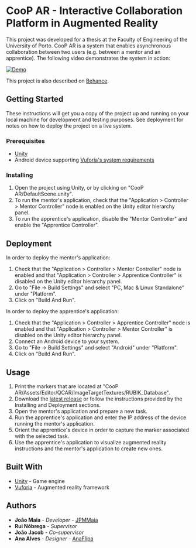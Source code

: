# CooP AR - Interactive Collaboration Platform in Augmented Reality

This project was developed for a thesis at the Faculty of Engineering of the University of Porto. CooP AR is a system that enables asynchronous collaboration between two users (e.g. between a mentor and an apprentice). The following video demonstrates the system in action:

[![Demo](https://img.youtube.com/vi/xh1jzFGrfvU/0.jpg)](https://youtu.be/xh1jzFGrfvU "Interactive Collaboration Plaftorm in Augmented Reality demo")

This project is also described on [Behance](https://www.behance.net/gallery/53293979/Coop-AR-2017).

## Getting Started

These instructions will get you a copy of the project up and running on your local machine for development and testing purposes. See deployment for notes on how to deploy the project on a live system.

### Prerequisites

* [Unity](https://unity3d.com/)
* Android device supporting [Vuforia's system requirements](https://library.vuforia.com/articles/Solution/Vuforia-Supported-Versions)

### Installing

1. Open the project using Unity, or by clicking on "CooP AR/DefaultScene.unity".
2. To run the mentor's application, check that the "Application > Controller > Mentor Controller" node is enabled on the Unity editor hierarchy panel.
3. To run the apprentice's application, disable the "Mentor Controller" and enable the "Apprentice Controller".

## Deployment

In order to deploy the mentor's application:

1. Check that the "Application > Controller > Mentor Controller" node is enabled and that "Application > Controller > Apprentice Controller" is disabled on the Unity editor hierarchy panel.
2. Go to "File -> Build Settings" and select "PC, Mac & Linux Standalone" under "Platform".
3. Click on "Build And Run".

In order to deploy the apprentice's application:

1. Check that the "Application > Controller > Apprentice Controller" node is enabled and that "Application > Controller > Mentor Controller" is disabled on the Unity editor hierarchy panel.
2. Connect an Android device to your system.
2. Go to "File -> Build Settings" and select "Android" under "Platform".
3. Click on "Build And Run".

## Usage

1. Print the markers that are located at "CooP AR/Assets/Editor/QCAR/ImageTargetTextures/RUBIK_Database".
2. Download the [latest release](https://github.com/JPMMaia/interactive-collaboration-platform-in-AR/releases/latest) or follow the instructions provided by the Installing and Deployment sections.
2. Open the mentor's application and prepare a new task.
3. Run the apprentice's application and enter the IP address of the device running the mentor's application.
4. Orient the apprentice's device in order to capture the marker associated with the selected task.
5. Use the apprentice's application to visualize augmented reality instructions and the mentor's application to create new ones.

## Built With

* [Unity](https://unity3d.com/) - Game engine
* [Vuforia](https://vuforia.com/) - Augmented reality framework

## Authors

* **João Maia** - *Developer* - [JPMMaia](https://github.com/JPMMaia)
* **Rui Nóbrega** - *Supervisor*
* **João Jacob** - *Co-supervisor*
* **Ana Alves** - *Designer* - [AnaFlipa](https://github.com/AnaFlipa)
